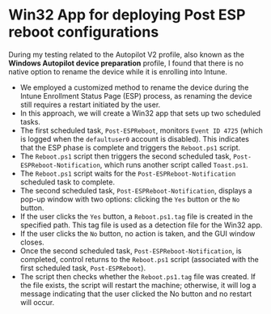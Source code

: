 # Win32 App for deploying Post ESP reboot configurations

During my testing related to the Autopilot V2 profile, also known as the **Windows Autopilot device preparation** profile, I found that there is no native option to rename the device while it is enrolling into Intune.
- We employed a customized method to rename the device during the Intune Enrollment Status Page (ESP) process, as renaming the device still requires a restart initiated by the user.
- In this approach, we will create a Win32 app that sets up two scheduled tasks.
- The first scheduled task, `Post-ESPReboot`, monitors `Event ID 4725` (which is logged when the `defaultuser0` account is disabled). This indicates that the ESP phase is complete and triggers the `Reboot.ps1` script.
- The `Reboot.ps1` script then triggers the second scheduled task, `Post-ESPReboot-Notification`, which runs another script called `Toast.ps1`.
- The `Reboot.ps1` script waits for the `Post-ESPReboot-Notification` scheduled task to complete.
- The second scheduled task, `Post-ESPReboot-Notification`, displays a pop-up window with two options: clicking the `Yes` button or the `No` button.
- If the user clicks the `Yes` button, a `Reboot.ps1.tag` file is created in the specified path. This tag file is used as a detection file for the Win32 app.
- If the user clicks the `No` button, no action is taken, and the GUI window closes.
- Once the second scheduled task, `Post-ESPReboot-Notification`, is completed, control returns to the `Reboot.ps1` script (associated with the first scheduled task, `Post-ESPReboot`).
- The script then checks whether the `Reboot.ps1.tag` file was created. If the file exists, the script will restart the machine; otherwise, it will log a message indicating that the user clicked the No button and no restart will occur.

